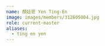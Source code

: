 ```yaml
---
name: 顏廷恩 Yen Ting-En 
image: images/members/312605004.jpg 
role: current-master
aliases:
  - ting en yen
---
```

